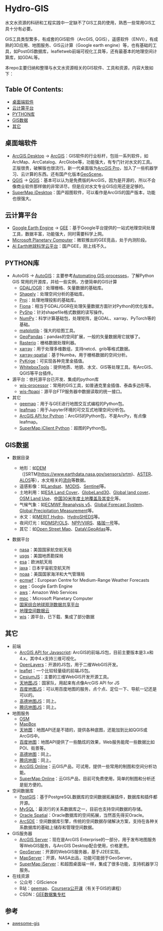 # Hydro-GIS

水文水资源的科研和工程实践中一定缺不了GIS工具的使用，熟悉一些常用GIS工具十分有必要。

GIS工具类型繁多，有成套的GIS软件（ArcGIS, QGIS），遥感软件（ENVI），有成熟的3D应用、地图服务、GIS云计算（Google earth engine）等，也有基础的工具，如PostGIS数据库，leafletweb前端可视化工具等，还有最基本的地理空间计算库，如GDAL等。

本repo主要归纳和整理与水文水资源相关的GIS软件、工具和资源，内容大致如下：

## Table Of Contents:
- [桌面端软件](#桌面端软件)
- [云计算平台](#云计算平台)
- [PYTHON库](#PYTHON库)
- [GIS数据](#GIS数据)
- [其它](#其它)

## 桌面端软件
- [ArcGIS Desktop](https://www.esri.com/zh-cn/arcgis/products/arcgis-desktop/overview) -> [ArcGIS](./ArcGIS/readme.md)：GIS软件的行业标杆，包括一系列软件，如ArcMap、ArcCatalog、ArcGlobe等，功能强大，有专门针对水文的工具。正版很贵，破解版也很流行。新一代桌面版为[ArcGIS Pro](https://www.esri.com/zh-cn/arcgis/products/arcgis-pro/overview)，加入了一些机器学习、云计算的东西。还有国产化版本[GeoScene](https://www.geoscene.cn/)。
- [QGIS](https://www.qgis.org/en/site/) -> [QGIS](./QGIS/readme.md)：基本可以认为是免费版的ArcGIS，因为是开源的，所以不会像商业软件那样做的非常详尽，但是应对水文专业GIS应用还是足够的。
- [SuperMap iDesktop](http://support.supermap.com.cn/product/iDesktop.aspx)：国产超图软件，可以看作是ArcGIS的国产版本，功能也很强大。

## 云计算平台
- [Google Earth Engine](https://developers.google.cn/earth-engine/) -> [GEE](./GEE/readme.md)：基于Google平台提供的一站式地理空间处理工具，数据丰富，功能强大，同时需要科学上网。
- [Microsoft Planetary Computer](https://planetarycomputer.microsoft.com/)：微软推出的GEE竞品，处于内测阶段。
- [AI Earth地球科学云平台](https://engine-aiearth.aliyun.com/)：国产GEE，刚上线不久。

## PYTHON库
- AutoGIS -> [AutoGIS](./AutoGIS/readme.md)：主要参考[Automating GIS-processes](https://github.com/Automating-GIS-processes/site)，了解Python GIS 常用的开源库，并给一些实例，方便简单的GIS计算
    - [GDAL/OGR](https://gdal.org/index.html)：处理栅格、矢量数据的基础库。
    - [Shapely](https://github.com/shapely/shapely)：处理空间分析的基础库。
    - [Proj](https://proj.org/index.html)：处理地理投影的基础库。
    - [Fiona](https://github.com/Toblerity/Fiona)：相当于GDAL/GGR在处理矢量数据方面针对Python的优化版本。
    - [PyShp](https://github.com/GeospatialPython/pyshp)：针对shapefile格式数据的读写操作。
    - [NumPy](https://github.com/numpy/numpy)：科学计算基础包，处理矩阵，是GDAL、xarray、PyTorch等的基础。
    - [matplotlib](https://github.com/matplotlib/matplotlib)：强大的绘图工具。
    - [GeoPandas](https://github.com/geopandas/geopandas)：pandas的空间扩展，一般的矢量数据用它就够了。
    - [Rasterio](https://github.com/rasterio/rasterio)：栅格数据处理利器。
    - [xarray](https://github.com/pydata/xarray)：用于处理多维数组，支持netcd、grib等格式数据。
    - [xarray-spatial](https://github.com/makepath/xarray-spatial)：基于Numba，用于栅格数据的空间分析。
    - [PyKrige](https://github.com/GeoStat-Framework/PyKrige)：可实现各种克里金插值。
    - [WhiteboxTools](https://github.com/jblindsay/whitebox-tools)：提供地质、地貌、水文、GIS等处理工具。有ArcGIS、QGIS等平台插件。
- 源平台：依托源平台已开发、集成的python库
    - [wis-processor](http://124.93.160.156:18888/zhujianfeng/wis-processor)：常用的GIS工具，如普通克里金插值、泰森多边形等。
    - [wis-ftpapi](http://124.93.160.156:18888/zhujianfeng/wis-ftpapi)：源平台FTP服务器中数据读取的统一接口。
- 其它
    - [geemap](https://github.com/giswqs/geemap)：用于与GEE进行地图交互式编程的Python包。
    - [leafmap](https://github.com/giswqs/leafmap)：用于Jupyter环境的可交互式地理空间分析包。
    - [ArcGIS API for Python](https://developers.arcgis.com/python/)：ArcGIS的Python包，不是ArcPy，有点像leafmap。
    - [SuperMap iClient Python](https://iclientpy.supermap.io/)：超图的Python包。

## GIS数据
- 数据目录
    - 地形：如[DEM](https://github.com/DahnJ/Awesome-DEM)（[SRTM]https://www.earthdata.nasa.gov/sensors/srtm)、[ASTER](https://lpdaac.usgs.gov/products/astgtmv003/)、[ALOS](https://www.eorc.jaxa.jp/ALOS/en/dataset/aw3d30/aw3d30_e.htm)等），水文相关的[流向](http://hydro.iis.u-tokyo.ac.jp/~yamadai/MERIT_Hydro/)等数据。
    - 遥感影像：如[Landsat](https://www.usgs.gov/landsat-missions)、[MODIS](https://modis.gsfc.nasa.gov/)、[Sentinel](https://sentinel.esa.int/web/sentinel/missions/)等。
    - 土地利用：如[ESA Land Cover](http://maps.elie.ucl.ac.be/CCI/viewer/)、[GlobeLand30](http://globeland30.org/)、[Global land cover](http://data.ess.tsinghua.edu.cn/)、[OSM Land Use](https://osmlanduse.org/)、[中国30米年度土地覆盖及其变化](https://zenodo.org/record/5816591#.Y1DaIvxBxPY)等。
    - 气候气象：如[ECMWF Reanalysis v5](https://www.ecmwf.int/en/forecasts/datasets/reanalysis-datasets/era5)、[Global Forecast System](https://www.ncei.noaa.gov/products/weather-climate-models/global-forecast)、[Global Precipitation Measurement](https://gpm.nasa.gov/)等。
    - 水文：如[MERIT Hydro](http://hydro.iis.u-tokyo.ac.jp/~yamadai/MERIT_Hydro/)、[HydroSHEDS](https://www.hydrosheds.org/)等。
    - 夜间灯光：如[DMSP/OLS](https://www.ngdc.noaa.gov/eog/dmsp.html)、[NPP/VIIRS](https://www.ngdc.noaa.gov/eog/viirs/index.html)、[珞珈一号](http://59.175.109.173:8888/app/login.html)等。
    - 其它：如[Open Street Map](https://www.openstreetmap.org/)、[DataV.GeoAtlas](http://datav.aliyun.com/portal/school/atlas/)等。

- 数据平台
    - [nasa](https://www.nasa.gov/)：美国国家航空航天局
    - [usgs](https://www.usgs.gov/)：美国地质勘探局
    - [esa](https://www.esa.int/)：欧洲航天局
    - [jaxa](https://global.jaxa.jp/)：日本宇宙航空航天所
    - [noaa](https://www.noaa.gov/)：美国国家海洋和大气管理局
    - [ecmwf](https://www.ecmwf.int/)：European Centre for Medium-Range Weather Forecasts
    - [gee](https://developers.google.cn/earth-engine/datasets)：Google Earth Engine
    - [aws](https://registry.opendata.aws/)：Amazon Web Services
    - [mpc](https://planetarycomputer.microsoft.com/catalog)：Microsoft Planetary Computer
    - [国家综合地球观测数据共享平台](http://old.chinageoss.cn/dsp/home/index.jsp)
    - [地理空间数据云](http://www.gscloud.cn/)
    - [wis](http://124.93.160.156:18888/zhujianfeng/wis-data-catalog)：源平台，已下载、集成了部分数据

## 其它
- 前端
    - [ArcGIS API for Javascript](https://developers.arcgis.com/javascript/latest/): ArcGIS的前端JS包，目前主要版本是3.x和4.x，其中4.x支持三维可视化。
    - [OpenLayers](https://openlayers.org/)：开源的JS包，用于二维WebGIS开发。
    - [leaflet](https://leafletjs.com/)：一个比较轻量级的前端JS包。
    - [CesiumJS](https://cesium.com/platform/cesiumjs/)：主要的三维WebGIS开发开源工具。
    - [天地图JS](http://lbs.tianditu.gov.cn/home.html)：国家队，用起来有点像ArcGIS API for JS
    - [百度地图JS](https://lbsyun.baidu.com/index.php?title=jspopularGL)：可以用百度地图的服务，点个点、定位一下、导航一记还是可以的。
    - [高德地图JS](https://lbs.amap.com/api/jsapi-v2/summary/)：同上。
    - [腾讯地图JS](https://lbs.qq.com/)：同上。
- 地图服务
    - [OSM]()
    - [MapBox]()
    - [天地图](http://lbs.tianditu.gov.cn/home.html)：地图API还是不错的，提供各种底图，还能加到比如QGIS或ArcGIS中。
    - [百度地图](https://lbsyun.baidu.com/)：地图API提供了一些酷炫的效果，Web服务能爬一些数据比如POI、街景等。
    - [高德地图](https://lbs.amap.com/)：同上。
    - [腾讯地图](https://lbs.qq.com/)：同上。
    - [ArcGIS Online](https://www.arcgis.com)：云GIS产品，可试用，提供一些常用的制图和空间分析功能。
    - [SuperMap Online](https://www.supermapol.com/)：云GIS产品，目前可免费使用，简单的制图和分析还是挺方便的。
- 空间数据库
    - [PostGIS](https://postgis.net)：基于PostgreSQL数据库的空间数据拓展插件，数据库和插件都开源。
    - [MySQL](https://www.mysql.com/)：最流行的关系数据库之一，目前也支持空间数据的存储。
    - [Oracle Spatial](https://www.oracle.com/cn/database/spatial/)：Oracle数据库的空间拓展，当然首先得买Oracle。
    - [ArcSDE]()：空间数据库引擎，传统的空间数据存储解决方案，支持在各种关系数据库的基础上储存和管理空间数据。
- GIS服务器
    - [ArcGIS Server](https://enterprise.arcgis.com/zh-cn/server/)：现在是ArcGIS Enterprise的一部分，用于发布地图服务等WebGIS服务，与ArcGIS Desktop配合使用，价格更贵。
    - [GeoServer](https://geoserver.org/)：开源的WebGIS服务器，基于J2EE实现。
    - [MapServer](https://mapserver.org/)：开源，NASA出品，功能可能弱于GeoServer。
    - [SuperMap iServer](http://support.supermap.com.cn:8090/iserver/)：和超图桌面端一样，集成了很多功能，支持机器学习服务。
- 在线资源
    - 公众号：GIScience
    - B站：[geemap](https://space.bilibili.com/527404442)、[Coursera公开课](https://space.bilibili.com/100880105)（有关于GIS的课程）
    - CSDN：[GEE数据集专栏](https://blog.csdn.net/qq_31988139/category_11336093.html)

## 参考
- [awesome-gis](https://github.com/sshuair/awesome-gis)



